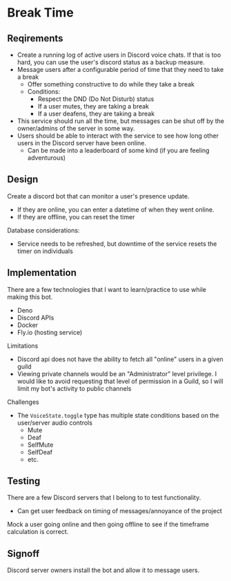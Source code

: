 # Break Time

## Reqirements

- Create a running log of active users in Discord voice chats. If that is too hard, you can use the user's discord status as a backup measure.
- Message users after a configurable period of time that they need to take a break
  - Offer something constructive to do while they take a break
  - Conditions:
    - Respect the DND (Do Not Disturb) status
    - If a user mutes, they are taking a break
    - If a user deafens, they are taking a break
- This service should run all the time, but messages can be shut off by the owner/admins of the server in some way.
- Users should be able to interact with the service to see how long other users in the Discord server have been online. 
  - Can be made into a leaderboard of some kind (if you are feeling adventurous)

## Design

Create a discord bot that can monitor a user's presence update.
- If they are online, you can enter a datetime of when they went online.
- If they are offline, you can reset the timer

Database considerations:
- Service needs to be refreshed, but downtime of the service resets the timer on individuals

## Implementation

There are a few technologies that I want to learn/practice to use while making this bot.

- Deno
- Discord APIs
- Docker
- Fly.io (hosting service)

Limitations
- Discord api does not have the ability to fetch all "online" users in a given guild
- Viewing private channels would be an "Administrator" level privilege. I would like to avoid requesting that level of permission in a Guild, so I will limit my bot's activity to public channels

Challenges
- The `VoiceState.toggle` type has multiple state conditions based on the user/server audio controls
  - Mute
  - Deaf
  - SelfMute
  - SelfDeaf
  - etc.


## Testing

There are a few Discord servers that I belong to to test functionality. 
- Can get user feedback on timing of messages/annoyance of the project

Mock a user going online and then going offline to see if the timeframe calculation is correct.

## Signoff

Discord server owners install the bot and allow it to message users.